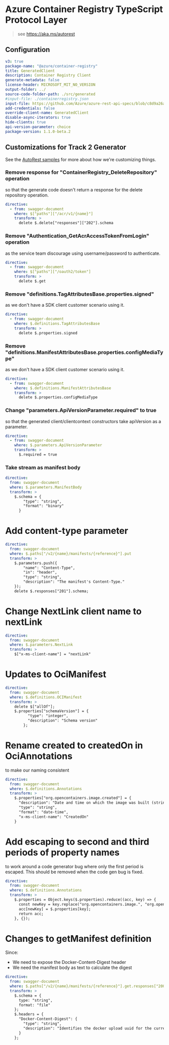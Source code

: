 # Azure Container Registry TypeScript Protocol Layer

> see https://aka.ms/autorest

## Configuration

```yaml
v3: true
package-name: "@azure/container-registry"
title: GeneratedClient
description: Container Registry Client
generate-metadata: false
license-header: MICROSOFT_MIT_NO_VERSION
output-folder: ../
source-code-folder-path: ./src/generated
#input-file: ./containerregistry.json
input-file: https://github.com/Azure/azure-rest-api-specs/blob/c8d9a26a2857828e095903efa72512cf3a76c15d/specification/containerregistry/data-plane/Azure.ContainerRegistry/stable/2021-07-01/containerregistry.json
add-credentials: false
override-client-name: GeneratedClient
disable-async-iterators: true
hide-clients: true
api-version-parameter: choice
package-version: 1.1.0-beta.2
```

## Customizations for Track 2 Generator

See the [AutoRest samples](https://github.com/Azure/autorest/tree/master/Samples/3b-custom-transformations)
for more about how we're customizing things.

### Remove response for "ContainerRegistry_DeleteRepository" operation

so that the generate code doesn't return a response for the delete repository operation.

```yaml
directive:
  - from: swagger-document
    where: $["paths"]["/acr/v1/{name}"]
    transform: >
      delete $.delete["responses"]["202"].schema
```

### Remove "Authentication_GetAcrAccessTokenFromLogin" operation

as the service team discourage using username/password to authenticate.

```yaml
directive:
  - from: swagger-document
    where: $["paths"]["/oauth2/token"]
    transform: >
      delete $.get
```

### Remove "definitions.TagAttributesBase.properties.signed"

as we don't have a SDK client customer scenario using it.

```yaml
directive:
  - from: swagger-document
    where: $.definitions.TagAttributesBase
    transform: >
      delete $.properties.signed
```

### Remove "definitions.ManifestAttributesBase.properties.configMediaType"

as we don't have a SDK client customer scenario using it.

```yaml
directive:
  - from: swagger-document
    where: $.definitions.ManifestAttributesBase
    transform: >
      delete $.properties.configMediaType
```

### Change "parameters.ApiVersionParameter.required" to true

so that the generated client/clientcontext constructors take apiVersion as a parameter.

```yaml
directive:
  - from: swagger-document
    where: $.parameters.ApiVersionParameter
    transform: >
      $.required = true
```

### Take stream as manifest body

```yaml
directive:
  from: swagger-document
  where: $.parameters.ManifestBody
  transform: >
    $.schema = {
        "type": "string",
        "format": "binary"
      }
```

# Add content-type parameter

```yaml
directive:
  from: swagger-document
  where: $.paths["/v2/{name}/manifests/{reference}"].put
  transform: >
    $.parameters.push({
        "name": "Content-Type",
        "in": "header",
        "type": "string",
        "description": "The manifest's Content-Type."
    });
    delete $.responses["201"].schema;
```

# Change NextLink client name to nextLink

```yaml
directive:
  from: swagger-document
  where: $.parameters.NextLink
  transform: >
    $["x-ms-client-name"] = "nextLink"
```

# Updates to OciManifest

```yaml
directive:
  from: swagger-document
  where: $.definitions.OCIManifest
  transform: >
    delete $["allOf"];
    $.properties["schemaVersion"] = {
          "type": "integer",
          "description": "Schema version"
        };
```

# Rename created to createdOn in OciAnnotations

to make our naming consistent

```yaml
directive:
  from: swagger-document
  where: $.definitions.Annotations
  transform: >
    $.properties["org.opencontainers.image.created"] = {
      "description": "Date and time on which the image was built (string, date-time as defined by https://tools.ietf.org/html/rfc3339#section-5.6)",
      "type": "string",
      "format": "date-time",
      "x-ms-client-name": "CreatedOn"
    }
```

# Add escaping to second and third periods of property names

to work around a code generator bug where only the first period is escaped.
This should be removed when the code gen bug is fixed.

```yaml
directive:
  from: swagger-document
  where: $.definitions.Annotations
  transform: >
    $.properties = Object.keys($.properties).reduce((acc, key) => {
      const newKey = key.replace("org.opencontainers.image.", "org.opencontainers\\.image\\.");
      acc[newKey] = $.properties[key];
      return acc;
    }, {});
```

# Changes to getManifest definition

Since:

- We need to expose the Docker-Content-Digest header
- We need the manifest body as text to calculate the digest

```yaml
directive:
  from: swagger-document
  where: $.paths["/v2/{name}/manifests/{reference}"].get.responses["200"]
  transform: >
    $.schema = {
      type: "string",
      format: "file"
    };
    $.headers = {
      "Docker-Content-Digest": {
        "type": "string",
        "description": "Identifies the docker upload uuid for the current request."
      }
    };
```
